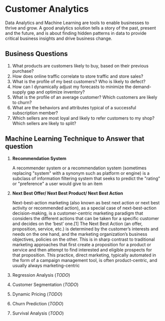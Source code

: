 # Customer Analytics
Data Analytics and Machine Learning are tools to enable businesses to thrive and grow. A good analytics solution tells a story of the past, present and the future, and is about finding hidden patterns in data to provide critical business insights and drive business change.

## Business Questions
1. What products are customers likely to buy, based on their previous purchase?
2. How does online traffic correlate to store traffic and store sales?
3. What is the profile of my best customers? Who is likely to defect?
4. How can I dynamically adjust my forecasts to minimize the demand-supply gap and optimize inventory?
5. What is the profile of an average customer? Which customers are likely to churn?
6. What are the behaviors and attributes typical of a successful subscription member?
7. Which sellers are most loyal and likely to refer customers to my shop? Which sellers are likely to split?

## Machine Learning Technique to Answer that question
1. **Recommendation System**

    A recommender system or a recommendation system (sometimes replacing "system" with a synonym such as platform or engine) is a subclass of information filtering system that seeks to predict the "rating" or "preference" a user would give to an item

2. **Next Best Offer/ Next Best Product/ Next Best Action**

    Next-best-action marketing (also known as best next action or next best activity or recommended action), as a special case of next-best-action decision-making, is a customer-centric marketing paradigm that considers the different actions that can be taken for a specific customer and decides on the ‘best’ one.[1] The Next Best Action (an offer, proposition, service, etc.) is determined by the customer’s interests and needs on the one hand, and the marketing organization’s business objectives, policies on the other. This is in sharp contrast to traditional marketing approaches that first create a proposition for a product or service and then attempt to find interested and eligible prospects for that proposition. This practice, direct marketing, typically automated in the form of a campaign management tool, is often product-centric, and usually always marketing-centric

3. Regression Analysis (*TODO*)
3. Customer Segmentation (*TODO*)
4. Dynamic Pricing (*TODO*)
5. Churn Prediction (*TODO*)
6. Survival Analysis (*TODO*)